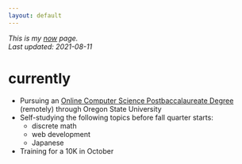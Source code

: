 ```yaml
---
layout: default
---
```


*This is my [now](https://nownownow.com/about) page.*  
*Last updated: 2021-08-11*

# currently
- Pursuing an [Online Computer Science Postbaccalaureate Degree](https://eecs.oregonstate.edu/academic/online-cs-postbacc) (remotely) through Oregon State University
- Self-studying the following topics before fall quarter starts:
  - discrete math
  - web development
  - Japanese
- Training for a 10K in October
